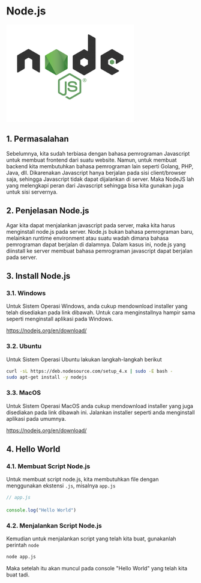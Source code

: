 # Node.js

![nodejs](nodejs.png)

## 1. Permasalahan

Sebelumnya, kita sudah terbiasa dengan bahasa pemrograman Javascript untuk membuat frontend dari suatu website. Namun, untuk membuat backend kita membutuhkan bahasa pemrograman lain seperti Golang, PHP, Java, dll. Dikarenakan Javascript hanya berjalan pada sisi client/browser saja, sehingga Javascript tidak dapat dijalankan di server. Maka NodeJS lah yang melengkapi peran dari Javascript sehingga bisa kita gunakan juga untuk sisi servernya.

## 2. Penjelasan Node.js

Agar kita dapat menjalankan javascript pada server, maka kita harus menginstall node.js pada server. Node.js bukan bahasa pemrograman baru, melainkan runtime environment atau suatu wadah dimana bahasa pemrograman dapat berjalan di dalamnya. Dalam kasus ini, node.js yang diinstall ke server membuat bahasa pemrograman javascript dapat berjalan pada server.

## 3. Install Node.js

### 3.1. Windows

Untuk Sistem Operasi Windows, anda cukup mendownload installer yang telah disediakan pada link dibawah. Untuk cara menginstallnya hampir sama seperti menginstall aplikasi pada Windows.

https://nodejs.org/en/download/

### 3.2. Ubuntu

Untuk Sistem Operasi Ubuntu lakukan langkah-langkah berikut

```bash
curl -sL https://deb.nodesource.com/setup_4.x | sudo -E bash -
sudo apt-get install -y nodejs
```
### 3.3. MacOS

Untuk Sistem Operasi MacOS anda cukup mendownload installer yang juga disediakan pada link dibawah ini. Jalankan installer seperti anda menginstall aplikasi pada umumnya.

https://nodejs.org/en/download/

## 4. Hello World

### 4.1. Membuat Script Node.js

Untuk membuat script node.js, kita membutuhkan file dengan menggunakan ekstensi `.js`, misalnya `app.js`

```javascript
// app.js

console.log("Hello World")
```

### 4.2. Menjalankan Script Node.js

Kemudian untuk menjalankan script yang telah kita buat, gunakanlah perintah `node` 
```bash
node app.js
```
Maka setelah itu akan muncul pada console "Hello World" yang telah kita buat tadi.
